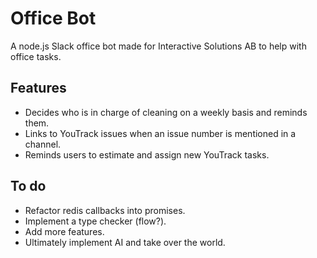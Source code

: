 # Office Bot

A node.js Slack office bot made for Interactive Solutions AB to help with office tasks.

## Features

* Decides who is in charge of cleaning on a weekly basis and reminds them.
* Links to YouTrack issues when an issue number is mentioned in a channel.
* Reminds users to estimate and assign new YouTrack tasks.

## To do

* Refactor redis callbacks into promises.
* Implement a type checker (flow?).
* Add more features.
* Ultimately implement AI and take over the world.
